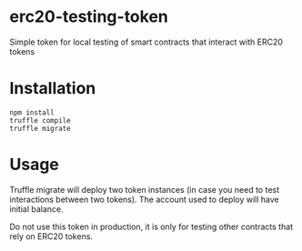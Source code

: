 # erc20-testing-token
Simple token for local testing of smart contracts that interact with ERC20 tokens

# Installation

```
npm install
truffle compile
truffle migrate
```

# Usage

Truffle migrate will deploy two token instances (in case you need to
test interactions between two tokens). The account used to deploy will
have initial balance.

Do not use this token in production, it is only for testing other
contracts that rely on ERC20 tokens.
